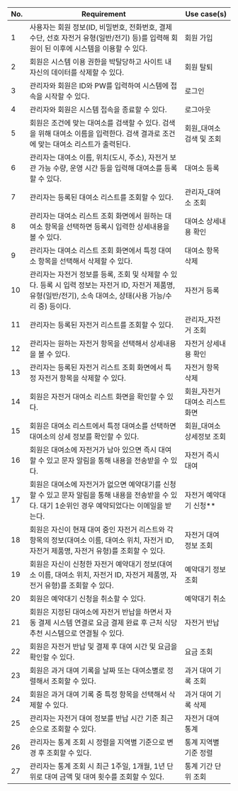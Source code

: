 |No. |Requirement                         |Use case(s)                   |
|--- |---                                 |---                           |
|1| 사용자는 회원 정보(ID, 비밀번호, 전화번호, 결제 수단, 선호 자전거 유형(일반/전기) 등)를 입력해 회원이 된 이후에 시스템을 이용할 수 있다. | 회원 가입 |
|2| 회원은 시스템 이용 권한을 박탈당하고 사이트 내 자신의 데이터를 삭제할 수 있다. | 회원 탈퇴 |
|3| 관리자와 회원은 ID와 PW를 입력하여 시스템에 접속을 시작할 수 있다. | 로그인 |
|4| 관리자와 회원은 시스템 접속을 종료할 수 있다. | 로그아웃 |
|5| 회원은 조건에 맞는 대여소를 검색할 수 있다. 검색을 위해 대여소 이름을 입력한다. 검색 결과로 조건에 맞는 대여소 리스트가 출력된다.  | 회원_대여소 검색 및 조회 |
|6| 관리자는 대여소 이름, 위치(도시, 주소), 자전거 보관 가능 수량, 운영 시간 등을 입력해 대여소를 등록할 수 있다.  | 대여소 등록 |
|7| 관리자는 등록된 대여소 리스트를 조회할 수 있다.  | 관리자_대여소 조회 |
|8| 관리자는 대여소 리스트 조회 화면에서 원하는 대여소 항목을 선택하면 등록시 입력한 상세내용을 볼 수 있다.  | 대여소 상세내용 확인 |
|9| 관리자는 대여소 리스트 조회 화면에서 특정 대여소 항목을 선택해서 삭제할 수 있다.  | 대여소 항목 삭제 |
|10| 관리자는 자전거 정보를 등록, 조회 및 삭제할 수 있다. 등록 시 입력 정보는 자전거 ID, 자전거 제품명, 유형(일반/전기), 소속 대여소, 상태(사용 가능/수리 중) 등이다. | 자전거 등록 |
|11| 관리자는 등록된 자전거 리스트를 조회할 수 있다.  | 관리자_자전거 조회 |
|12| 관리자는 원하는 자전거 항목을 선택해서 상세내용을 볼 수 있다.  | 자전거 상세내용 확인 |
|13| 관리자는 등록된 자전거 리스트 조회 화면에서 특정 자전거 항목을 삭제할 수 있다.  | 자전거 항목 삭제 |
|14| 회원은 자전거 대여소 리스트 화면을 확인할 수 있다.| 회원_자전거 대여소 리스트 화면 |
|15| 회원은 대여소 리스트에서 특정 대여소를 선택하면 대여소의 상세 정보를 확인할 수 있다. | 회원_대여소 상세정보 조회 |
|16| 회원은 대여소에 자전거가 남아 있으면 즉시 대여할 수 있고 문자 알림을 통해 내용을 전송받을 수 있다. | 자전거 즉시 대여 |
|17| 회원은 대여소에 자전거가 없으면 예약대기를 신청할 수 있고 문자 알림을 통해 내용을 전송받을 수 있다. 대기 1순위인 경우 예약되었다는 이메일을 받는다. | 자전거 예약대기 신청** | 
|18| 회원은 자신이 현재 대여 중인 자전거 리스트와 각 항목의 정보(대여소 이름, 대여소 위치, 자전거 ID, 자전거 제품명, 자전거 유형)를 조회할 수 있다. | 자전거 대여 정보 조회 |
|19| 회원은 자신이 신청한 자전거 예약대기 정보(대여소 이름, 대여소 위치, 자전거 ID, 자전거 제품명, 자전거 유형)를 조회할 수 있다. | 예약대기 정보 조회 |
|20| 회원은 예약대기 신청을 취소할 수 있다.| 예약대기 취소 |
|21| 회원은 지정된 대여소에 자전거 반납을 하면서 자동 결제 시스템 연결로 요금 결제 완료 후 근처 식당 추천 시스템으로 연결될 수 있다. | 자전거 반납 |
|22| 회원은 자전거 반납 및 결제 후 대여 시간 및 요금을 확인할 수 있다. | 요금 조회 |
|23| 회원은 과거 대여 기록을 날짜 또는 대여소별로 정렬해서 조회할 수 있다. | 과거 대여 기록 조회 |
|24| 회원은 과거 대여 기록 중 특정 항목을 선택해서 삭제할 수 있다. | 과거 대여 기록 삭제 |
|25| 관리자는 자전거 대여 정보를 반납 시간 기준 최근순으로 조회할 수 있다. | 자전거 대여 통계 |
|26| 관리자는 통계 조회 시 정렬을 지역별 기준으로 변경 후 조회할 수 있다. | 통계 지역별 기준 정렬 |
|27| 관리자는 통계 조회 시 최근 1주일, 1개월, 1년 단위로 대여 금액 및 대여 횟수를 조회할 수 있다. | 통계 기간 단위 조회 |